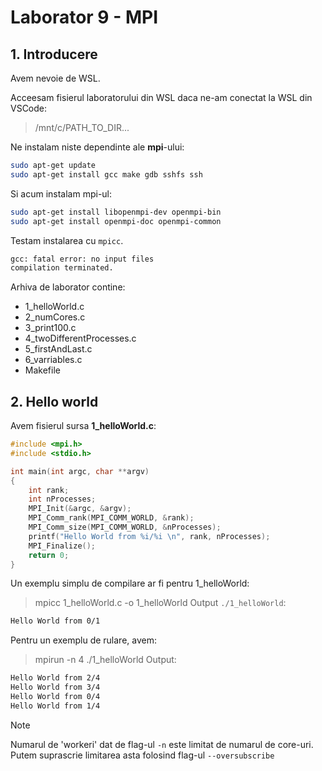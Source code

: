 # Laborator 9 - MPI

## 1. Introducere
Avem nevoie de WSL.

Acceesam fisierul laboratorului din WSL daca ne-am conectat la WSL din VSCode:
> /mnt/c/PATH_TO_DIR...

Ne instalam niste dependinte ale __mpi__-ului:
```sh
sudo apt-get update
sudo apt-get install gcc make gdb sshfs ssh 
```

Si acum instalam mpi-ul:
```sh
sudo apt-get install libopenmpi-dev openmpi-bin
sudo apt-get install openmpi-doc openmpi-common
```

Testam instalarea cu `mpicc`.
```sh
gcc: fatal error: no input files
compilation terminated.
```
Arhiva de laborator contine:
- 1_helloWorld.c
- 2_numCores.c
- 3_print100.c
- 4_twoDifferentProcesses.c
- 5_firstAndLast.c
- 6_varriables.c
- Makefile

## 2. Hello world
Avem fisierul sursa __1_helloWorld.c__:
```c
#include <mpi.h>
#include <stdio.h>

int main(int argc, char **argv)
{
	int rank;
	int nProcesses;
	MPI_Init(&argc, &argv);
	MPI_Comm_rank(MPI_COMM_WORLD, &rank);
	MPI_Comm_size(MPI_COMM_WORLD, &nProcesses);
	printf("Hello World from %i/%i \n", rank, nProcesses);
	MPI_Finalize();
	return 0;
}
```

Un exemplu simplu de compilare ar fi pentru 1_helloWorld:
> mpicc 1_helloWorld.c -o 1_helloWorld
Output `./1_helloWorld`:
```sh
Hello World from 0/1 
```

Pentru un exemplu de rulare, avem:
> mpirun -n 4 ./1_helloWorld
Output:
```sh
Hello World from 2/4 
Hello World from 3/4 
Hello World from 0/4 
Hello World from 1/4
```

> [!NOTE]
> Numarul de 'workeri' dat de flag-ul `-n` este limitat de numarul de core-uri. Putem suprascrie limitarea asta folosind flag-ul `--oversubscribe`

